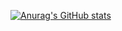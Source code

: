 [![Anurag's GitHub stats](https://github-readme-stats.vercel.app/api?username=alexandroviski)](https://github.com/anuraghazra/github-readme-stats)

